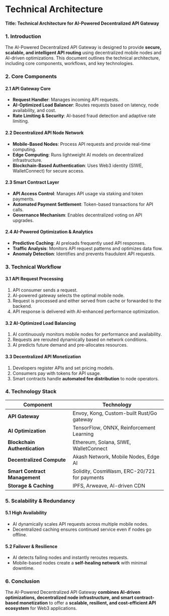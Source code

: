 # Technical Architecture

**Title: Technical Architecture for AI-Powered Decentralized API Gateway**

### **1. Introduction**

The AI-Powered Decentralized API Gateway is designed to provide **secure, scalable, and intelligent API routing** using decentralized mobile nodes and AI-driven optimizations. This document outlines the technical architecture, including core components, workflows, and key technologies.

### **2. Core Components**

#### **2.1 API Gateway Core**

* **Request Handler**: Manages incoming API requests.
* **AI-Optimized Load Balancer**: Routes requests based on latency, node availability, and cost.
* **Rate Limiting & Security**: AI-based fraud detection and adaptive rate limiting.

#### **2.2 Decentralized API Node Network**

* **Mobile-Based Nodes**: Process API requests and provide real-time computing.
* **Edge Computing**: Runs lightweight AI models on decentralized infrastructure.
* **Blockchain-Based Authentication**: Uses Web3 identity (SIWE, WalletConnect) for secure access.

#### **2.3 Smart Contract Layer**

* **API Access Control**: Manages API usage via staking and token payments.
* **Automated Payment Settlement**: Token-based transactions for API calls.
* **Governance Mechanism**: Enables decentralized voting on API upgrades.

#### **2.4 AI-Powered Optimization & Analytics**

* **Predictive Caching**: AI preloads frequently used API responses.
* **Traffic Analysis**: Monitors API request patterns and optimizes data flow.
* **Anomaly Detection**: Identifies and prevents fraudulent API requests.

### **3. Technical Workflow**

#### **3.1 API Request Processing**

1. API consumer sends a request.
2. AI-powered gateway selects the optimal mobile node.
3. Request is processed and either served from cache or forwarded to the backend.
4. API response is delivered with AI-enhanced performance optimization.

#### **3.2 AI-Optimized Load Balancing**

1. AI continuously monitors mobile nodes for performance and availability.
2. Requests are rerouted dynamically based on network conditions.
3. AI predicts future demand and pre-allocates resources.

#### **3.3 Decentralized API Monetization**

1. Developers register APIs and set pricing models.
2. Consumers pay with tokens for API usage.
3. Smart contracts handle **automated fee distribution** to node operators.

### **4. Technology Stack**

| **Component**                 | **Technology**                              |
| ----------------------------- | ------------------------------------------- |
| **API Gateway**               | Envoy, Kong, Custom-built Rust/Go gateway   |
| **AI Optimization**           | TensorFlow, ONNX, Reinforcement Learning    |
| **Blockchain Authentication** | Ethereum, Solana, SIWE, WalletConnect       |
| **Decentralized Compute**     | Akash Network, Mobile Nodes, Edge AI        |
| **Smart Contract Management** | Solidity, CosmWasm, ERC-20/721 for payments |
| **Storage & Caching**         | IPFS, Arweave, AI-driven CDN                |

### **5. Scalability & Redundancy**

#### **5.1 High Availability**

* AI dynamically scales API requests across multiple mobile nodes.
* Decentralized caching ensures continued service even if nodes go offline.

#### **5.2 Failover & Resilience**

* AI detects failing nodes and instantly reroutes requests.
* Mobile-based nodes create a **self-healing network** with minimal downtime.

### **6. Conclusion**

The AI-Powered Decentralized API Gateway **combines AI-driven optimizations, decentralized node infrastructure, and smart contract-based monetization** to offer a **scalable, resilient, and cost-efficient API ecosystem** for Web3 applications.

